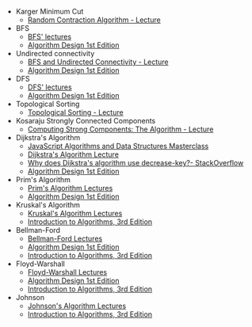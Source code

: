 - Karger Minimum Cut
  - [Random Contraction Algorithm - Lecture](https://www.coursera.org/learn/algorithms-divide-conquer/lecture/FKAnq/random-contraction-algorithm)
- BFS
  - [BFS' lectures](https://www.coursera.org/learn/algorithms-graphs-data-structures/lecture/JZRXz/breadth-first-search-bfs-the-basics)
  - [Algorithm Design 1st Edition](https://www.amazon.com/Algorithm-Design-Jon-Kleinberg/dp/0321295358)
- Undirected connectivity 
  - [BFS and Undirected Connectivity - Lecture
  ](https://www.coursera.org/learn/algorithms-graphs-data-structures/lecture/BTVWn/bfs-and-undirected-connectivity) 
  - [Algorithm Design 1st Edition](https://www.amazon.com/Algorithm-Design-Jon-Kleinberg/dp/0321295358)
- DFS
  - [DFS' lectures](https://www.coursera.org/learn/algorithms-graphs-data-structures/lecture/pKr0Y/depth-first-search-dfs-the-basics)
  - [Algorithm Design 1st Edition](https://www.amazon.com/Algorithm-Design-Jon-Kleinberg/dp/0321295358)
- Topological Sorting
  - [Topological Sorting - Lecture](https://www.coursera.org/learn/algorithms-graphs-data-structures/lecture/yeKm7/topological-sort)
- Kosaraju Strongly Connected Components
  - [Computing Strong Components: The Algorithm - Lecture ](https://www.coursera.org/learn/algorithms-graphs-data-structures/lecture/rng2S/computing-strong-components-the-algorithm)
- Dijkstra's Algorithm
  - [JavaScript Algorithms and Data Structures Masterclass](https://www.udemy.com/course/js-algorithms-and-data-structures-masterclass/)
  - [Dijkstra's Algorithm Lecture](https://www.coursera.org/learn/algorithms-graphs-data-structures/lecture/rxrPa/dijkstras-shortest-path-algorithm)
  - [Why does Dijkstra's algorithm use decrease-key?- StackOverflow](https://stackoverflow.com/questions/9255620/why-does-dijkstras-algorithm-use-decrease-key)
  - [Algorithm Design 1st Edition](https://www.amazon.com/Algorithm-Design-Jon-Kleinberg/dp/0321295358)
- Prim's Algorithm
  - [Prim's Algorithm Lectures](https://www.coursera.org/learn/algorithms-greedy/lecture/tQ6gK/prims-mst-algorithm)
  - [Algorithm Design 1st Edition](https://www.amazon.com/Algorithm-Design-Jon-Kleinberg/dp/0321295358)
- Kruskal's Algorithm
  - [Kruskal's Algorithm Lectures](https://www.coursera.org/learn/algorithms-greedy/lecture/PLdBf/kruskals-mst-algorithm)
  - [Introduction to Algorithms, 3rd Edition](https://www.amazon.com/Introduction-Algorithms-3rd-MIT-Press/dp/0262033844)
- Bellman-Ford
  - [Bellman-Ford Lectures](https://www.coursera.org/learn/algorithms-npcomplete/lecture/g8N36/optimal-substructure)
  - [Algorithm Design 1st Edition](https://www.amazon.com/Algorithm-Design-Jon-Kleinberg/dp/0321295358)
  - [Introduction to Algorithms, 3rd Edition](https://en.wikipedia.org/wiki/Introduction_to_Algorithms)
- Floyd-Warshall
  - [Floyd-Warshall Lectures](https://www.coursera.org/learn/algorithms-npcomplete/lecture/3BBkw/optimal-substructure)
  - [Algorithm Design 1st Edition](https://www.amazon.com/Algorithm-Design-Jon-Kleinberg/dp/0321295358)
  - [Introduction to Algorithms, 3rd Edition](https://en.wikipedia.org/wiki/Introduction_to_Algorithms)
- Johnson
  - [Johnson's Algorithm Lectures](https://www.coursera.org/learn/algorithms-npcomplete/lecture/eT0Xt/johnsons-algorithm-i)
  - [Introduction to Algorithms, 3rd Edition](https://en.wikipedia.org/wiki/Introduction_to_Algorithms)
